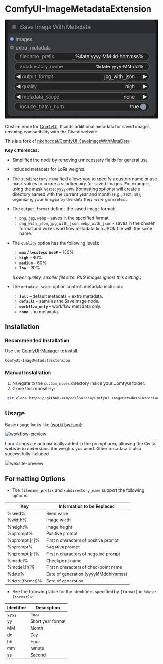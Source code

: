 # ComfyUI-ImageMetadataExtension

![node-preview](assets/preview.PNG)

Custom node for [ComfyUI](https://github.com/comfyanonymous/ComfyUI). It adds additional metadata for saved images, ensuring compatibility with the Civitai website.

This is a fork of [nkchocoai/ComfyUI-SaveImageWithMetaData](https://github.com/nkchocoai/ComfyUI-SaveImageWithMetaData).

**Key differences:**
- Simplified the node by removing unnecessary fields for general use.
- Included metadata for LoRa weights.
- The `subdirectory_name` field allows you to specify a custom name or use mask values to create a subdirectory for saved images. For example, using the mask `%date:yyyy-MM%` ([formatting options](#formatting-options)) will create a directory named with the current year and month (e.g., `2024-10`), organizing your images by the date they were generated.
- The `output_format` defines the saved image format:
  - `png`, `jpg`, `webp` – saves in the specified format.
  - `png_with_json`, `jpg_with_json`, `webp_with_json` – saves in the chosen format and writes workflow metadata to a JSON file with the same name.
- The `quality` option has the following levels:
  - **`max` / `lossless WebP`** – 100%
  - **`high`** – 80%
  - **`medium`** – 60%
  - **`low`** – 30%

  *(Lower quality, smaller file size. PNG images ignore this setting.)*
- The `metadata_scope` option controls metadata inclusion:
  - **`full`** – default metadata + extra metadata.
  - **`default`** – same as the SaveImage node.
  - **`workflow_only`** – workflow metadata only.
  - **`none`** – no metadata.

## Installation

### Recommended Installation

Use the [ComfyUI-Manager](https://github.com/ltdrdata/ComfyUI-Manager) to install.

```
ComfyUI-ImageMetadataExtension
```

### Manual Installation

1. Navigate to the `custom_nodes` directory inside your ComfyUI folder.
2. Clone this repository:

  ```bash
   git clone https://github.com/edelvarden/ComfyUI-ImageMetadataExtension.git
  ```

## Usage

Basic usage looks like ([workflow.json](assets/workflow.json)):

![workflow-preview](assets/Capture1.PNG)

Lora strings are automatically added to the prompt area, allowing the Civitai website to understand the weights you used. Other metadata is also successfully included.

![website-preview](assets/Capture2.PNG)

## Formatting Options
- The `filename_prefix` and `subdirectory_name` support the following options:

| Key             | Information to be Replaced            |
| --------------- | ------------------------------------- |
| %seed%          | Seed value                            |
| %width%         | Image width                           |
| %height%        | Image height                          |
| %pprompt%       | Positive prompt                       |
| %pprompt:[n]%   | First n characters of positive prompt |
| %nprompt%       | Negative prompt                       |
| %nprompt:[n]%   | First n characters of negative prompt |
| %model%         | Checkpoint name                       |
| %model:[n]%     | First n characters of checkpoint name |
| %date%          | Date of generation (yyyyMMddhhmmss)  |
| %date:[format]% | Date of generation                    |

- See the following table for the identifiers specified by `[format]` in `%date:[format]%`:

| Identifier | Description                 |
| ---------- | --------------------------- |
| yyyy       | Year                        |
| yy         | Short year format           |
| MM         | Month                       |
| dd         | Day                         |
| hh         | Hour                        |
| mm         | Minute                      |
| ss         | Second                      |
